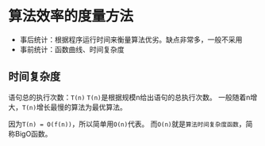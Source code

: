 # 算法效率的度量方法

- 事后统计：根据程序运行时间来衡量算法优劣。缺点非常多，一般不采用
- 事前统计：函数曲线、时间复杂度

## 时间复杂度

语句总的执行次数：`T(n)`
`T(n)`是根据规模n给出语句的总执行次数。
一般随着n增大，`T(n)`增长最慢的算法为最优算法。

因为`T(n) = O(f(n))`，所以简单用`O(n)`代表。
而`O(n)`就是`算法时间复杂度函数`，简称BigO函数。


